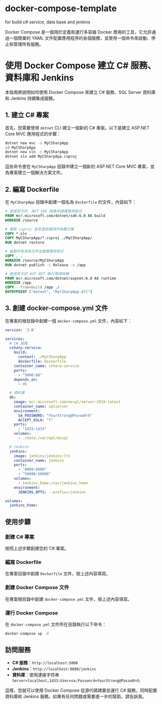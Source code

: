 # docker-compose-template
for build c# service, data base and jenkins

Docker Compose 是一個用於定義和運行多容器 Docker 應用的工具，它允許通過一個簡單的 YAML 文件配置應用程序的各個服務，並使用一個命令來啟動、停止和管理所有服務。

# 使用 Docker Compose 建立 C# 服務、資料庫和 Jenkins

本指南將說明如何使用 Docker Compose 來建立 C# 服務、SQL Server 資料庫和 Jenkins 持續集成服務。

## 1. 建立 C# 專案

首先，您需要使用 `dotnet` CLI 建立一個新的 C# 專案。以下是建立 ASP.NET Core MVC 應用程式的步驟：

```sh
dotnet new mvc -o MyCSharpApp
cd MyCSharpApp
dotnet new sln -n MyCSharpApp
dotnet sln add MyCSharpApp.csproj
```

這些命令會在 `MyCSharpApp` 目錄中建立一個新的 ASP.NET Core MVC 專案，並為專案建立一個解決方案文件。

## 2. 編寫 Dockerfile

在 `MyCSharpApp` 目錄中創建一個名為 `Dockerfile` 的文件，內容如下：

```Dockerfile
# 使用官方的 .NET SDK 映像來建置應用程式
FROM mcr.microsoft.com/dotnet/sdk:6.0 AS build
WORKDIR /source

# 複製 csproj 並恢復依賴項作為獨立層
COPY *.sln .
COPY MyCSharpApp/*.csproj ./MyCSharpApp/
RUN dotnet restore

# 複製所有其他文件並建置應用程式
COPY . .
WORKDIR /source/MyCSharpApp
RUN dotnet publish -c Release -o /app

# 使用官方的 ASP.NET 執行環境映像
FROM mcr.microsoft.com/dotnet/aspnet:6.0 AS runtime
WORKDIR /app
COPY --from=build /app ./
ENTRYPOINT ["dotnet", "MyCSharpApp.dll"]
```

## 3. 創建 docker-compose.yml 文件

在專案的根目錄中創建一個 `docker-compose.yml` 文件，內容如下：

```yaml
version: '3.8'

services:
  # C# 服務
  csharp-service:
    build:
      context: ./MyCSharpApp
      dockerfile: Dockerfile
    container_name: csharp-service
    ports:
      - "5000:80"
    depends_on:
      - db

  # 資料庫
  db:
    image: mcr.microsoft.com/mssql/server:2019-latest
    container_name: sqlserver
    environment:
      SA_PASSWORD: "YourStrong@Passw0rd"
      ACCEPT_EULA: "Y"
    ports:
      - "1433:1433"
    volumes:
      - ./data:/var/opt/mssql

  # Jenkins
  jenkins:
    image: jenkins/jenkins:lts
    container_name: jenkins
    ports:
      - "8080:8080"
      - "50000:50000"
    volumes:
      - jenkins_home:/var/jenkins_home
    environment:
      JENKINS_OPTS: --prefix=/jenkins

volumes:
  jenkins_home:
```

## 使用步驟

### 創建 C# 專案

按照上述步驟創建您的 C# 專案。

### 編寫 Dockerfile

在專案目錄中創建 `Dockerfile` 文件，按上述內容填寫。

### 創建 Docker Compose 文件

在專案根目錄中創建 `docker-compose.yml` 文件，按上述內容填寫。

### 運行 Docker Compose

在 `docker-compose.yml` 文件所在目錄執行以下命令：

```sh
docker-compose up -d
```

## 訪問服務

- **C# 服務**：`http://localhost:5000`
- **Jenkins**：`http://localhost:8080/jenkins`
- **資料庫**：使用連接字符串 `Server=localhost,1433;User=sa;Password=YourStrong@Passw0rd;`

這樣，您就可以使用 Docker Compose 從源代碼建置並運行 C# 服務，同時配置資料庫和 Jenkins 服務。如果有任何問題或需要進一步的幫助，請告訴我。

